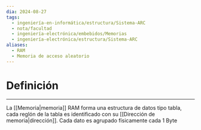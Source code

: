 ```yaml
---
dia: 2024-08-27
tags:
  - ingeniería-en-informática/estructura/Sistema-ARC
  - nota/facultad
  - ingeniería-electrónica/embebidos/Memorias
  - ingeniería-electrónica/estructura/Sistema-ARC
aliases:
  - RAM
  - Memoria de acceso aleatorio
---
```

# Definición
---
La [[Memoria|memoria]] RAM forma una estructura de datos tipo tabla, cada reglón de la tabla es identificado con su [[Dirección de memoria|dirección]]. Cada dato es agrupado físicamente cada $1$ Byte